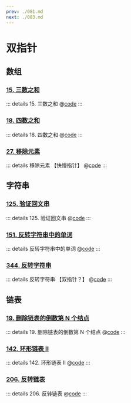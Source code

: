 ```yaml
---
prev: ./081.md
next: ./083.md
---
```


# 双指针

## 数组

### [15. 三数之和](https://leetcode.cn/problems/3sum/)

::: details 15. 三数之和
@[code](./array/threeSum.py)
:::

### [18. 四数之和](https://leetcode.cn/problems/4sum/)

::: details 18. 四数之和
@[code](./array/fourSum.py)
:::

### [27. 移除元素](https://leetcode.cn/problems/remove-element/)

::: details 移除元素 【快慢指针】
@[code](./array/removeElement.py)
:::

## 字符串

### [125. 验证回文串](https://leetcode.cn/problems/valid-palindrome/)

::: details 125. 验证回文串
@[code](./string/isPalindrome.py)
:::

### [151. 反转字符串中的单词](https://leetcode.cn/problems/reverse-words-in-a-string/)

::: details 反转字符串中的单词
@[code](./string/reverseWords.py)
:::

### [344. 反转字符串](https://leetcode.cn/problems/reverse-string/)

::: details 反转字符串 【双指针？】
@[code](./string/reverseString.py)
:::

## 链表

### [19. 删除链表的倒数第 N 个结点](https://leetcode.cn/problems/remove-nth-node-from-end-of-list/)

::: details 19. 删除链表的倒数第 N 个结点
@[code](./list/removeNthFromEnd.py)
:::

### [142. 环形链表 II](https://leetcode.cn/problems/linked-list-cycle-ii/)

::: details 142. 环形链表 II
@[code](./list/detectCycle.py)
:::

### [206. 反转链表](https://leetcode.cn/problems/reverse-linked-list/)

::: details 206. 反转链表
@[code](./list/reverseList.py)
:::
